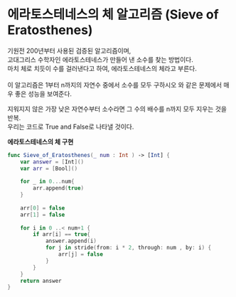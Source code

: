 # 에라토스테네스의 체 알고리즘 (Sieve of Eratosthenes)
  
기원전 200년부터 사용된 검증된 알고리즘이며,  
고대그리스 수학자인 에라토스테네스가 만들어 낸 소수를 찾는 방법이다.  
마치 체로 치듯이 수를 걸러낸다고 하여, 에라토스테네스의 체라고 부른다.  
​  
이 알고리즘은 1부터 n까지의 자연수 중에서 소수를 모두 구하시오 와 같은 문제에서 매우 좋은 성능을 보여준다.  
  
지워지지 않은 가장 낮은 자연수부터 소수라면 그 수의 배수를 n까지 모두 지우는 것을 반복.  
우리는 코드로 True and False로 나타낼 것이다.  
  
**에라토스테네스의 체 구현**  
``` swift
func Sieve_of_Eratosthenes(_ num : Int ) -> [Int] {
    var answer = [Int]()
    var arr = [Bool]()
    
    for _ in 0...num{
        arr.append(true)
    }
    
    arr[0] = false
    arr[1] = false
    
    for i in 0 ..< num+1 {
        if arr[i] == true{
            answer.append(i)
            for j in stride(from: i * 2, through: num , by: i) {
                arr[j] = false
            }
        }
    }
    return answer
}
```
